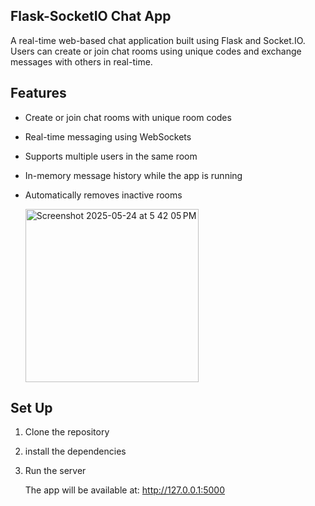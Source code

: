 ## Flask-SocketIO Chat App

A real-time web-based chat application built using Flask and Socket.IO. Users can create or join chat rooms using unique codes and exchange messages with others in real-time.

## Features

 - Create or join chat rooms with unique room codes
 - Real-time messaging using WebSockets
 - Supports multiple users in the same room
 - In-memory message history while the app is running
 - Automatically removes inactive rooms
 
   <img width="277" alt="Screenshot 2025-05-24 at 5 42 05 PM" src="https://github.com/user-attachments/assets/86540977-0e29-4e86-839c-9a0101535f46" />


## Set Up
1. Clone the repository
2. install the dependencies
3. Run the server

   The app will be available at: http://127.0.0.1:5000
